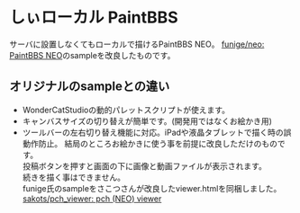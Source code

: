 # しぃローカル PaintBBS
サーバに設置しなくてもローカルで描けるPaintBBS NEO。
[funige/neo: PaintBBS NEO](https://github.com/funige/neo/)のsampleを改良したものです。
## オリジナルのsampleとの違い
- WonderCatStudioの動的パレットスクリプトが使えます。
- キャンバスサイズの切り替えが簡単です。(開発用ではなくお絵かき用)
- ツールバーの左右切り替え機能に対応。iPadや液晶タブレットで描く時の誤動作防止。
結局のところお絵かきに使う事を前提に改良しただけのものです。  
投稿ボタンを押すと画面の下に画像と動画ファイルが表示されます。  
続きを描く事はできません。  
funige氏のsampleをさこつさんが改良したviewer.htmlを同梱しました。  
[sakots/pch_viewer: pch (NEO) viewer](https://github.com/sakots/pch_viewer)
